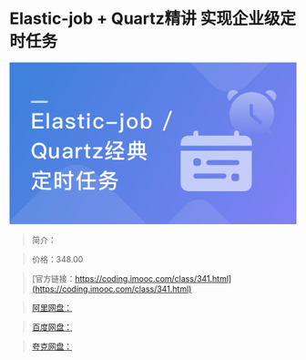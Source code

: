 # Elastic-job + Quartz精讲 实现企业级定时任务

![img](../../assets/5fd18f4f09887b4705400304.png)

> 简介：

> 价格：348.00

> [官方链接：https://coding.imooc.com/class/341.html](https://coding.imooc.com/class/341.html)

> [阿里网盘：]()

> [百度网盘：]()

> [夸克网盘：]()
